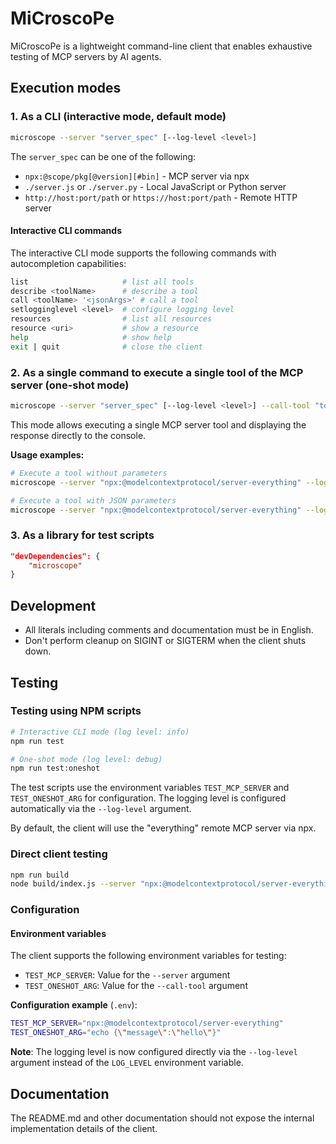 # MiCroscoPe

MiCroscoPe is a lightweight command-line client that enables exhaustive testing of MCP servers by AI agents.

## Execution modes

### 1. As a CLI (interactive mode, default mode)
```bash
microscope --server "server_spec" [--log-level <level>]
```

The `server_spec` can be one of the following:
- `npx:@scope/pkg[@version][#bin]` - MCP server via npx
- `./server.js` or `./server.py` - Local JavaScript or Python server
- `http://host:port/path` or `https://host:port/path` - Remote HTTP server

#### Interactive CLI commands

The interactive CLI mode supports the following commands with autocompletion capabilities:

```bash
list                     # list all tools
describe <toolName>      # describe a tool
call <toolName> '<jsonArgs>' # call a tool
setlogginglevel <level>  # configure logging level
resources                # list all resources
resource <uri>           # show a resource
help                     # show help
exit | quit              # close the client
```

### 2. As a single command to execute a single tool of the MCP server (one-shot mode)
```bash
microscope --server "server_spec" [--log-level <level>] --call-tool "toolName {"k":"v"}" --
```

This mode allows executing a single MCP server tool and displaying the response directly to the console.

**Usage examples:**
```bash
# Execute a tool without parameters
microscope --server "npx:@modelcontextprotocol/server-everything" --log-level debug --call-tool "getCurrentDatetime" --

# Execute a tool with JSON parameters
microscope --server "npx:@modelcontextprotocol/server-everything" --log-level info --call-tool 'describeObject {"sObjectName":"Account"}' --
```

### 3. As a library for test scripts
```json
"devDependencies": {
	"microscope"
}
```

## Development

- All literals including comments and documentation must be in English.
- Don't perform cleanup on SIGINT or SIGTERM when the client shuts down.

## Testing

### Testing using NPM scripts

```bash
# Interactive CLI mode (log level: info)
npm run test

# One-shot mode (log level: debug)
npm run test:oneshot
```

The test scripts use the environment variables `TEST_MCP_SERVER` and `TEST_ONESHOT_ARG` for configuration. The logging level is configured automatically via the `--log-level` argument.

By default, the client will use the "everything" remote MCP server via npx.

### Direct client testing

```bash
npm run build
node build/index.js --server "npx:@modelcontextprotocol/server-everything" --log-level debug
```

### Configuration

#### Environment variables

The client supports the following environment variables for testing:

- `TEST_MCP_SERVER`: Value for the `--server` argument
- `TEST_ONESHOT_ARG`: Value for the `--call-tool` argument

**Configuration example** (`.env`):
```bash
TEST_MCP_SERVER="npx:@modelcontextprotocol/server-everything"
TEST_ONESHOT_ARG="echo {\"message\":\"hello\"}"
```

**Note**: The logging level is now configured directly via the `--log-level` argument instead of the `LOG_LEVEL` environment variable.

## Documentation

The README.md and other documentation should not expose the internal implementation details of the client.